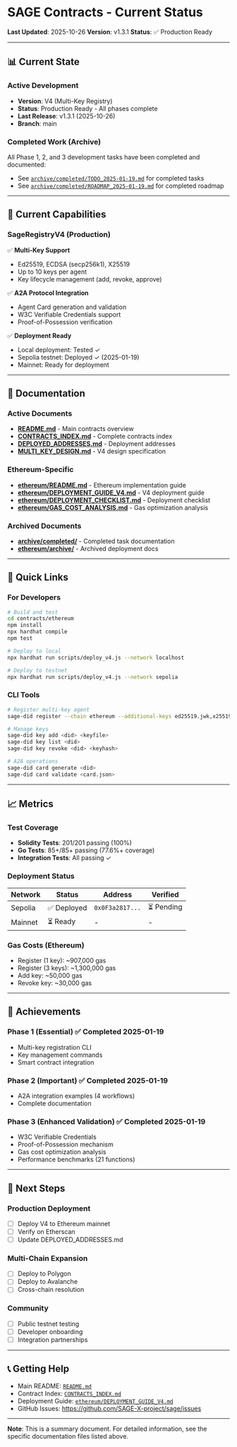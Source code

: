 # SAGE Contracts - Current Status

**Last Updated**: 2025-10-26
**Version**: v1.3.1
**Status**: ✅ Production Ready

---

## 📊 Current State

### Active Development
- **Version**: V4 (Multi-Key Registry)
- **Status**: Production Ready - All phases complete
- **Last Release**: v1.3.1 (2025-10-26)
- **Branch**: main

### Completed Work (Archive)
All Phase 1, 2, and 3 development tasks have been completed and documented:
- See [`archive/completed/TODO_2025-01-19.md`](./archive/completed/TODO_2025-01-19.md) for completed tasks
- See [`archive/completed/ROADMAP_2025-01-19.md`](./archive/completed/ROADMAP_2025-01-19.md) for completed roadmap

---

## 🎯 Current Capabilities

### SageRegistryV4 (Production)
✅ **Multi-Key Support**
- Ed25519, ECDSA (secp256k1), X25519
- Up to 10 keys per agent
- Key lifecycle management (add, revoke, approve)

✅ **A2A Protocol Integration**
- Agent Card generation and validation
- W3C Verifiable Credentials support
- Proof-of-Possession verification

✅ **Deployment Ready**
- Local deployment: Tested ✓
- Sepolia testnet: Deployed ✓ (2025-01-19)
- Mainnet: Ready for deployment

---

## 📁 Documentation

### Active Documents
- **[README.md](./README.md)** - Main contracts overview
- **[CONTRACTS_INDEX.md](./CONTRACTS_INDEX.md)** - Complete contracts index
- **[DEPLOYED_ADDRESSES.md](./DEPLOYED_ADDRESSES.md)** - Deployment addresses
- **[MULTI_KEY_DESIGN.md](./MULTI_KEY_DESIGN.md)** - V4 design specification

### Ethereum-Specific
- **[ethereum/README.md](./ethereum/README.md)** - Ethereum implementation guide
- **[ethereum/DEPLOYMENT_GUIDE_V4.md](./ethereum/DEPLOYMENT_GUIDE_V4.md)** - V4 deployment guide
- **[ethereum/DEPLOYMENT_CHECKLIST.md](./ethereum/DEPLOYMENT_CHECKLIST.md)** - Deployment checklist
- **[ethereum/GAS_COST_ANALYSIS.md](./ethereum/GAS_COST_ANALYSIS.md)** - Gas optimization analysis

### Archived Documents
- **[archive/completed/](./archive/completed/)** - Completed task documentation
- **[ethereum/archive/](./ethereum/archive/)** - Archived deployment docs

---

## 🔧 Quick Links

### For Developers
```bash
# Build and test
cd contracts/ethereum
npm install
npx hardhat compile
npm test

# Deploy to local
npx hardhat run scripts/deploy_v4.js --network localhost

# Deploy to testnet
npx hardhat run scripts/deploy_v4.js --network sepolia
```

### CLI Tools
```bash
# Register multi-key agent
sage-did register --chain ethereum --additional-keys ed25519.jwk,x25519.key

# Manage keys
sage-did key add <did> <keyfile>
sage-did key list <did>
sage-did key revoke <did> <keyhash>

# A2A operations
sage-did card generate <did>
sage-did card validate <card.json>
```

---

## 📈 Metrics

### Test Coverage
- **Solidity Tests**: 201/201 passing (100%)
- **Go Tests**: 85+/85+ passing (77.6%+ coverage)
- **Integration Tests**: All passing ✓

### Deployment Status
| Network | Status | Address | Verified |
|---------|--------|---------|----------|
| Sepolia | ✅ Deployed | `0x0F3a2817...` | ⏳ Pending |
| Mainnet | ⏳ Ready | - | - |

### Gas Costs (Ethereum)
- Register (1 key): ~907,000 gas
- Register (3 keys): ~1,300,000 gas
- Add key: ~50,000 gas
- Revoke key: ~30,000 gas

---

## 🎉 Achievements

### Phase 1 (Essential) ✅ Completed 2025-01-19
- Multi-key registration CLI
- Key management commands
- Smart contract integration

### Phase 2 (Important) ✅ Completed 2025-01-19
- A2A integration examples (4 workflows)
- Complete documentation

### Phase 3 (Enhanced Validation) ✅ Completed 2025-01-19
- W3C Verifiable Credentials
- Proof-of-Possession mechanism
- Gas cost optimization analysis
- Performance benchmarks (21 functions)

---

## 🚀 Next Steps

### Production Deployment
- [ ] Deploy V4 to Ethereum mainnet
- [ ] Verify on Etherscan
- [ ] Update DEPLOYED_ADDRESSES.md

### Multi-Chain Expansion
- [ ] Deploy to Polygon
- [ ] Deploy to Avalanche
- [ ] Cross-chain resolution

### Community
- [ ] Public testnet testing
- [ ] Developer onboarding
- [ ] Integration partnerships

---

## 📞 Getting Help

- Main README: [`README.md`](./README.md)
- Contract Index: [`CONTRACTS_INDEX.md`](./CONTRACTS_INDEX.md)
- Deployment Guide: [`ethereum/DEPLOYMENT_GUIDE_V4.md`](./ethereum/DEPLOYMENT_GUIDE_V4.md)
- GitHub Issues: https://github.com/SAGE-X-project/sage/issues

---

**Note**: This is a summary document. For detailed information, see the specific documentation files listed above.

